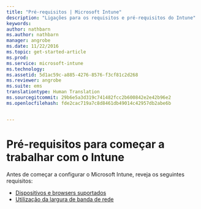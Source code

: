 ```yaml
---
title: "Pré-requisitos | Microsoft Intune"
description: "Ligações para os requisitos e pré-requisitos do Intune"
keywords: 
author: nathbarn
ms.author: nathbarn
manager: angrobe
ms.date: 11/22/2016
ms.topic: get-started-article
ms.prod: 
ms.service: microsoft-intune
ms.technology: 
ms.assetid: 5d1ac59c-a885-4276-8576-f3cf81c2d268
ms.reviewer: angrobe
ms.suite: ems
translationtype: Human Translation
ms.sourcegitcommit: 29b6e5a3d319c741482fcc2b600842e2e42b96e2
ms.openlocfilehash: fde2cac719a7c8d8461db49014c42957db2abe6b


---
```


# <a name="prerequisites-to-getting-started-with-intune"></a>Pré-requisitos para começar a trabalhar com o Intune

Antes de começar a configurar o Microsoft Intune, reveja os seguintes requisitos:

- [Dispositivos e browsers suportados](supported-mobile-devices-and-computers.md)
- [Utilização da largura de banda de rede](network-bandwidth-use.md)



<!--HONumber=Nov16_HO4-->


